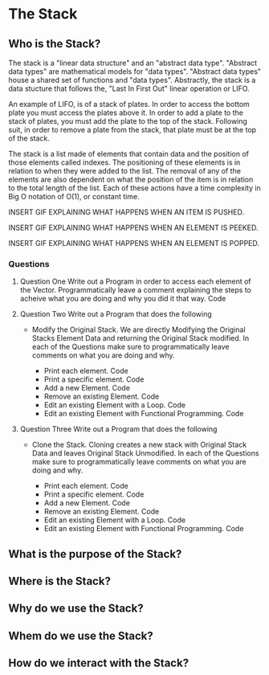 # The Stack

## Who is the Stack?

The stack is a "linear data structure" and an "abstract data type". "Abstract data types" are mathematical models for "data types". "Abstract data types" house a shared set of functions and "data types". Abstractly, the stack is a data stucture that follows the, "Last In First Out" linear operation or LIFO.

An example of LIFO, is of a stack of plates. In order to access the bottom plate you must access the plates above it. In order to add a plate to the stack of plates, you must add the plate to the top of the stack. Following suit, in order to remove a plate from the stack, that plate must be at the top of the stack.

The stack is a list made of elements that contain data and the position of those elements called indexes. The positioning of these elements is in relation to when they were added to the list. The removal of any of the elements are also dependent on what the position of the item is in relation to the total length of the list. Each of these actions have a time complexity in Big O notation of O(1), or constant time.

INSERT GIF EXPLAINING WHAT HAPPENS WHEN AN ITEM IS PUSHED.

INSERT GIF EXPLAINING WHAT HAPPENS WHEN AN ELEMENT IS PEEKED.

INSERT GIF EXPLAINING WHAT HAPPENS WHEN AN ELEMENT IS POPPED.

### Questions

1. Question One
   Write out a Program in order to access each element of the Vector. Programmatically leave a comment explaining the steps to acheive what you are doing and why you did it that way.
   Code

2. Question Two
   Write out a Program that does the following

   - Modify the Original Stack. We are directly Modifying the Original Stacks Element Data and returning the Original Stack modified. In each of the Questions make sure to programmatically leave comments on what you are doing and why.

     - Print each element.
       Code
     - Print a specific element.
       Code
     - Add a new Element.
       Code
     - Remove an existing Element.
       Code
     - Edit an existing Element with a Loop.
       Code
     - Edit an existing Element with Functional Programming.
       Code

3. Question Three
   Write out a Program that does the following

   - Clone the Stack. Cloning creates a new stack with Original Stack Data and leaves Original Stack Unmodified. In each of the Questions make sure to programmatically leave comments on what you are doing and why.

     - Print each element.
       Code
     - Print a specific element.
       Code
     - Add a new Element.
       Code
     - Remove an existing Element.
       Code
     - Edit an existing Element with a Loop.
       Code
     - Edit an existing Element with Functional Programming.
       Code

## What is the purpose of the Stack?

## Where is the Stack?

## Why do we use the Stack?

## Whem do we use the Stack?

## How do we interact with the Stack?
